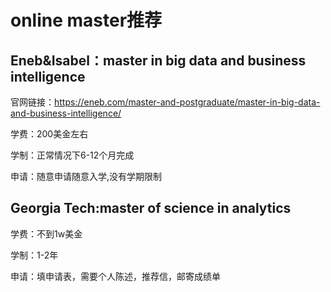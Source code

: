 # online master推荐
## Eneb&Isabel：master in big data and business intelligence
官网链接：https://eneb.com/master-and-postgraduate/master-in-big-data-and-business-intelligence/

学费：200美金左右

学制：正常情况下6-12个月完成

申请：随意申请随意入学,没有学期限制



## Georgia Tech:master of science in analytics

学费：不到1w美金

学制：1-2年

申请：填申请表，需要个人陈述，推荐信，邮寄成绩单

